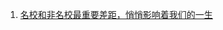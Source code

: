 1. [名校和非名校最重要差距，悄悄影响着我们的一生](http://mp.weixin.qq.com/s?__biz=MzA5NzIyNjgwMA==&mid=2654418131&idx=1&sn=2b6c27c8682573beea405a7904c9b92e&scene=23&srcid=0716WL8oP0qSCLpSiqwsAh45#rd)
